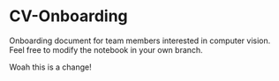 # CV-Onboarding

Onboarding document for team members interested in computer vision. Feel free to modify the notebook in your own branch.

Woah this is a change!